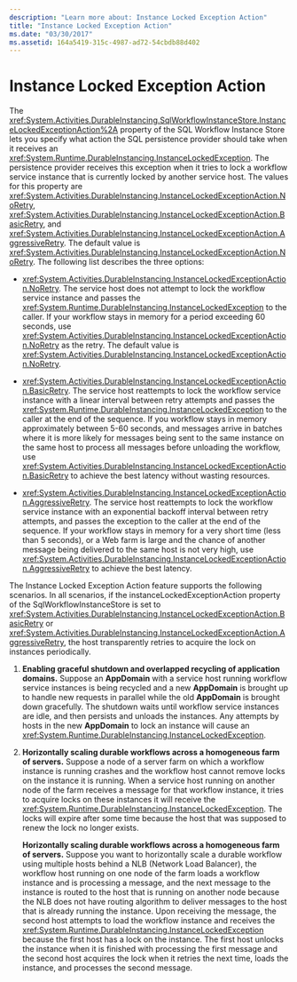 ```yaml
---
description: "Learn more about: Instance Locked Exception Action"
title: "Instance Locked Exception Action"
ms.date: "03/30/2017"
ms.assetid: 164a5419-315c-4987-ad72-54cbdb88d402
---
```

# Instance Locked Exception Action

The <xref:System.Activities.DurableInstancing.SqlWorkflowInstanceStore.InstanceLockedExceptionAction%2A> property of the SQL Workflow Instance Store lets you specify what action the SQL persistence provider should take when it receives an <xref:System.Runtime.DurableInstancing.InstanceLockedException>. The persistence provider receives this exception when it tries to lock a workflow service instance that is currently locked by another service host. The values for this property are <xref:System.Activities.DurableInstancing.InstanceLockedExceptionAction.NoRetry>, <xref:System.Activities.DurableInstancing.InstanceLockedExceptionAction.BasicRetry>, and <xref:System.Activities.DurableInstancing.InstanceLockedExceptionAction.AggressiveRetry>. The default value is <xref:System.Activities.DurableInstancing.InstanceLockedExceptionAction.NoRetry>. The following list describes the three options:  
  
- <xref:System.Activities.DurableInstancing.InstanceLockedExceptionAction.NoRetry>. The service host does not attempt to lock the workflow service instance and passes the <xref:System.Runtime.DurableInstancing.InstanceLockedException> to the caller.  If your workflow stays in memory for a period exceeding 60 seconds, use <xref:System.Activities.DurableInstancing.InstanceLockedExceptionAction.NoRetry> as the retry. The default value is <xref:System.Activities.DurableInstancing.InstanceLockedExceptionAction.NoRetry>.  
  
- <xref:System.Activities.DurableInstancing.InstanceLockedExceptionAction.BasicRetry>. The service host reattempts to lock the workflow service instance with a linear interval between retry attempts and passes the <xref:System.Runtime.DurableInstancing.InstanceLockedException> to the caller at the end of the sequence. If you workflow stays in memory approximately between 5-60 seconds, and messages arrive in batches where it is more likely for messages being sent to the same instance on the same host to process all messages before unloading the workflow, use <xref:System.Activities.DurableInstancing.InstanceLockedExceptionAction.BasicRetry> to achieve the best latency without wasting resources.  
  
- <xref:System.Activities.DurableInstancing.InstanceLockedExceptionAction.AggressiveRetry>. The service host reattempts to lock the workflow service instance with an exponential backoff interval between retry attempts, and passes the exception to the caller at the end of the sequence. If your workflow stays in memory for a very short time (less than 5 seconds), or a Web farm is large and the chance of another message being delivered to the same host is not very high, use <xref:System.Activities.DurableInstancing.InstanceLockedExceptionAction.AggressiveRetry> to achieve the best latency.  
  
 The Instance Locked Exception Action feature supports the following scenarios. In all scenarios, if the instanceLockedExceptionAction property of the SqlWorkflowInstanceStore is set to <xref:System.Activities.DurableInstancing.InstanceLockedExceptionAction.BasicRetry> or <xref:System.Activities.DurableInstancing.InstanceLockedExceptionAction.AggressiveRetry>, the host transparently retries to acquire the lock on instances periodically.  
  
1. **Enabling graceful shutdown and overlapped recycling of application domains.** Suppose an **AppDomain** with a service host running workflow service instances is being recycled and a new **AppDomain** is brought up to handle new requests in parallel while the old **AppDomain** is brought down gracefully. The shutdown waits until workflow service instances are idle, and then persists and unloads the instances. Any attempts by hosts in the new **AppDomain** to lock an instance will cause an <xref:System.Runtime.DurableInstancing.InstanceLockedException>.  
  
2. **Horizontally scaling durable workflows across a homogeneous farm of servers.** Suppose a node of a server farm on which a workflow instance is running crashes and the workflow host cannot remove locks on the instance it is running. When a service host running on another node of the farm receives a message for that workflow instance, it tries to acquire locks on these instances it will receive the <xref:System.Runtime.DurableInstancing.InstanceLockedException>. The locks will expire after some time because the host that was supposed to renew the lock no longer exists.  
  
     **Horizontally scaling durable workflows across a homogeneous farm of servers.**  Suppose you want to horizontally scale a durable workflow using multiple hosts behind a NLB (Network Load Balancer), the workflow host running on one node of the farm loads a workflow instance and is processing a message, and the next message to the instance is routed to the host that is running on another node because the NLB does not have routing algorithm to deliver messages to the host that is already running the instance. Upon receiving the message, the second host attempts to load the workflow instance and receives the <xref:System.Runtime.DurableInstancing.InstanceLockedException> because the first host has a lock on the instance. The first host unlocks the instance when it is finished with processing the first message and the second host acquires the lock when it retries the next time, loads the instance, and processes the second message.
